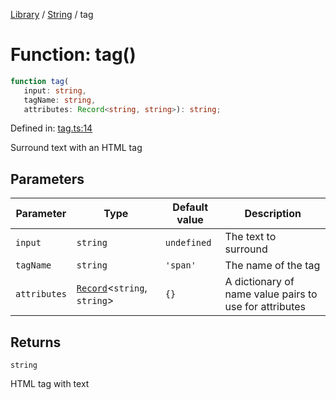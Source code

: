 <!-- markdownlint-disable -->
<!-- cspell: disable -->
[Library](../index.md) / [String](./index.md) / tag

# Function: tag()

```ts
function tag(
   input: string, 
   tagName: string, 
   attributes: Record<string, string>): string;
```

Defined in: [tag.ts:14](https://github.com/technobuddha/library/blob/main/src/tag.ts#L14)

Surround text with an HTML tag

## Parameters

| Parameter | Type | Default value | Description |
| ------ | ------ | ------ | ------ |
| `input` | `string` | `undefined` | The text to surround |
| `tagName` | `string` | `'span'` | The name of the tag |
| `attributes` | [`Record`](https://www.typescriptlang.org/docs/handbook/utility-types.html#recordkeys-type)\<`string`, `string`\> | `{}` | A dictionary of name value pairs to use for attributes |

## Returns

`string`

HTML tag with text

